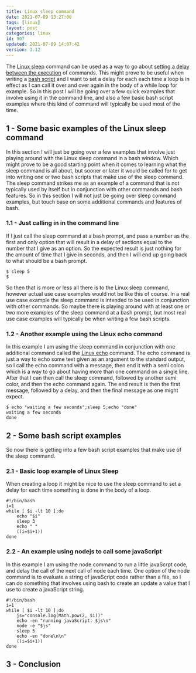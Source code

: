 ```yaml
---
title: Linux sleep command
date: 2021-07-09 13:27:00
tags: [linux]
layout: post
categories: linux
id: 907
updated: 2021-07-09 14:07:42
version: 1.12
---
```


The [Linux sleep](https://linux.die.net/man/3/sleep) command can be used as a way to go about [setting a delay between the execution](https://linuxhint.com/sleep_command_linux/) of commands. This might prove to be useful when writing a [bash script](/2020/11/27/linux-bash-script/) and I want to set a delay for each each time a loop is in effect as I can call it over and over again in the body of a while loop for example. So in this post I will be going over a few quick examples that involve using it in the command line, and also a few basic bash script examples where this kind of command will typically be used most of the time.

<!-- more -->


## 1 - Some basic examples of the Linux sleep command

In this section I will just be going over a few examples that involve just playing around with the Linux sleep command in a bash window. Which might prove to be a good starting point when it comes to learning what the sleep command is all about, but sooner or later it would be called for to get into writing one or two bash scripts that make use of the sleep command. The sleep command strikes me as an example of a command that is not typically used by itself but in conjunction with other commands and bash features. So in this section I will not just be going over sleep command examples, but touch base on some additional commands and features of bash.

### 1.1 - Just calling in in the command line

If I just call the sleep command at a bash prompt, and pass a number as the first and only option that will result in a delay of sections equal to the number that I give as an option. So the expected result is just nothing for the amount of time that I give in seconds, and then I will end up going back to what should be a bash prompt.

```
$ sleep 5
$
```

So then that is more or less all there is to the Linux sleep command, however actual use case examples would not be like this of course. In a real use case example the sleep command is intended to be used in conjunction with other commands. So maybe there is playing around with at least one or two more examples of the sleep command at a bash prompt, but most real use case examples will typically be when writing a few bash scripts.

### 1.2 - Another example using the Linux echo command

In this example I am using the sleep command in conjunction with one additional command called the [Linux echo](/2019/08/15/linux-echo/) command. The echo command is just a way to echo some text given as an argument to the standard output, so I call the echo command with a message, then end it with a semi colon which is a way to go about having more than one command on a single line. After that I can then call the sleep command, followed by another semi color, and then the echo command again. The end result is then the first message, followed by a delay, and then the final message as one might expect.

```
$ echo "waiting a few seconds";sleep 5;echo "done"
waiting a few seconds
done
```

## 2 - Some bash script examples

So now there is getting into a few bash script examples that make use of the sleep command. 

### 2.1 - Basic loop example of Linux Sleep

When creating a loop it might be nice to use the sleep command to set a delay for each time something is done in the body of a loop.

```
#!/bin/bash
i=1
while [ $i -lt 10 ];do
    echo "$i"
    sleep 3
    echo " "
    ((i=$i+1))
done
```

### 2.2 - An example using nodejs to call some javaScript

In this example I am using the node command to run a little javaScrpt code, and delay the call of the next call of node each time. One option of the node command is to evaluate a string of javaScript code rather than a file, so I can do something that involves using bash to create an update a value that I use to create a javaScript string.

```
#!/bin/bash
i=1
while [ $i -lt 10 ];do
    js="console.log(Math.pow(2, $i))"
    echo -en "running javaScript: $js\n"
    node -e "$js"
    sleep 5
    echo -en "done\n\n"
    ((i=$i+1))
done
```

## 3 - Conclusion

